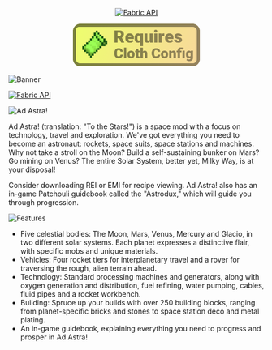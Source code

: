 <a href="https://www.curseforge.com/minecraft/mc-mods/resourceful-lib">
    <p align="center">
        <img src="https://cdn.discordapp.com/attachments/835258604939640913/1010937521233997884/uses_resourcefullib_badge.png" alt="Fabric API" width="250"/> 
    </p>
</a>

<a href="https://modrinth.com/mod/cloth-config">
    <p align="center">
        <img src="https://raw.githubusercontent.com/Jab125/Jab125/main/imgs/requiredClothConfig.png" alt="Fabric API" width="250"/> 
    </p>
</a>

![Banner](https://media.discordapp.net/attachments/1005790947365376060/1007374451828084836/Ad_Astra_Banner.png?width=1440&height=691)

<a href="https://discord.com/invite/K6EWQQ7Ntd">
    <p align="left">
        <img src="https://cdn.discordapp.com/attachments/1005798262273495041/1018731591314448495/discord.png" alt="Fabric API" width="400"/> 
    </p>
</a>

<a>
    <p align="left">
        <img src="https://cdn.discordapp.com/attachments/1005798262273495041/1018343461642055690/Ad_Astra.png" alt="Ad Astra!" width="400"/> 
    </p>
</a>

Ad Astra! (translation: "To the Stars!") is a space mod with a focus on technology, travel and exploration. We've got everything you need to become an astronaut: rockets, space suits, space stations and machines. Why not take a stroll on the Moon? Build a self-sustaining bunker on Mars? Go mining on Venus? The entire Solar System, better yet, Milky Way, is at your disposal!

Consider downloading REI or EMI for recipe viewing. Ad Astra! also has an in-game Patchouli guidebook called the "Astrodux," which will guide you through progression.

<a>
    <p align="left">
        <img src="https://cdn.discordapp.com/attachments/1005798262273495041/1018343462006964234/Features.png" alt="Features" width="400"/> 
    </p>
</a>

- Five celestial bodies: The Moon, Mars, Venus, Mercury and Glacio, in two different solar systems. Each planet expresses a distinctive flair, with specific mobs and unique materials.
- Vehicles: Four rocket tiers for interplanetary travel and a rover for traversing the rough, alien terrain ahead.
- Technology: Standard processing machines and generators, along with oxygen generation and distribution, fuel refining, water pumping, cables, fluid pipes and a rocket workbench.
- Building: Spruce up your builds with over 250 building blocks, ranging from planet-specific bricks and stones to space station deco and metal plating.
- An in-game guidebook, explaining everything you need to progress and prosper in Ad Astra!

